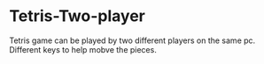 # Tetris-Two-player
Tetris game can be played by two different players on the same pc.
Different keys to help mobve the pieces.



